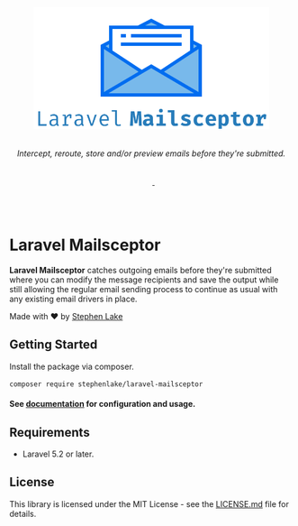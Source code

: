 <h6 align="center">
    <img src="https://raw.githubusercontent.com/stephenlake/laravel-mailsceptor/master/docs/assets/laravel-mailsceptor-banner.png" width="420"/>
</h6>

<h6 align="center">
    Intercept, reroute, store and/or preview emails before they're submitted.
</h6>

<p align="center">
<a href="https://travis-ci.org/stephenlake/laravel-mailsceptor"><img src="https://img.shields.io/travis/stephenlake/laravel-mailsceptor/master.svg?style=flat-square" alt=""></a>
<a href="https://github.styleci.io/repos/148940371"><img src="https://github.styleci.io/repos/148940371/shield?branch=master&style=flat-square" alt=""></a>
<a href="https://scrutinizer-ci.com/g/stephenlake/laravel-mailsceptor"><img src="https://img.shields.io/scrutinizer/g/stephenlake/laravel-mailsceptor.svg?style=flat-square" alt=""></a>
<a href="https://packagist.org/packages/stephenlake/laravel-mailsceptor">
<img src="https://img.shields.io/packagist/dt/stephenlake/laravel-mailsceptor.svg?style=flat-square" alt="">
</a>
<a href="https://github.com/stephenlake/laravel-mailsceptor"><img src="https://img.shields.io/github/release/stephenlake/laravel-mailsceptor.svg?style=flat-square" alt=""></a>
<a href="https://github.com/stephenlake/laravel-mailsceptor/LICENSE.md"><img src="https://img.shields.io/badge/license-MIT-blue.svg?style=flat-square" alt=""></a>
</p>

<br><br>

# Laravel Mailsceptor

**Laravel Mailsceptor** catches outgoing emails before they're submitted where you can modify the message recipients and save the output while still allowing the regular email sending process to continue as usual with any existing email drivers in place.

Made with ❤️ by [Stephen Lake](http://stephenlake.github.io/)

## Getting Started

Install the package via composer.

    composer require stephenlake/laravel-mailsceptor

#### See [documentation](https://stephenlake.github.io/laravel-mailsceptor) for configuration and usage.

## Requirements

-   Laravel 5.2 or later.

## License

This library is licensed under the MIT License - see the [LICENSE.md](LICENSE.md) file for details.
